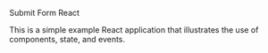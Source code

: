 Submit Form React

This is a simple example React application that illustrates the use of components, state, and events.